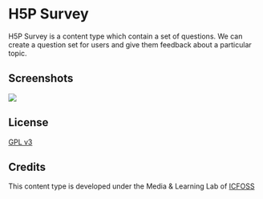 H5P Survey
==========

H5P Survey is a content type which contain a set of questions. We can create a question set for users and give them feedback about a particular topic.

## Screenshots

<img src="https://gitlab.com/icfoss/h5p-survey/blob/master/screenshots/survey.png"/>


## License

[GPL v3](LICENSE)


## Credits

This content type is developed under the Media & Learning Lab of [ICFOSS](https://icfoss.in)